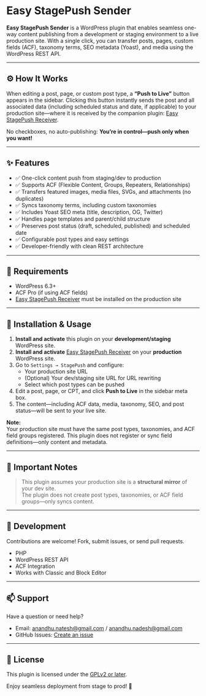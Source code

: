 # Easy StagePush Sender

**Easy StagePush Sender** is a WordPress plugin that enables seamless one-way content publishing from a development or staging environment to a live production site. With a single click, you can transfer posts, pages, custom fields (ACF), taxonomy terms, SEO metadata (Yoast), and media using the WordPress REST API.

---

## ⚙️ How It Works

When editing a post, page, or custom post type, a **“Push to Live”** button appears in the sidebar. Clicking this button instantly sends the post and all associated data (including scheduled status and date, if applicable) to your production site—where it is received by the companion plugin: [Easy StagePush Receiver](https://github.com/Macromaniak/easy-stagepush-receiver).

No checkboxes, no auto-publishing: **You’re in control—push only when you want!**

---

## ✨ Features

- ✅ One-click content push from staging/dev to production
- ✅ Supports ACF (Flexible Content, Groups, Repeaters, Relationships)
- ✅ Transfers featured images, media files, SVGs, and attachments (no duplicates)
- ✅ Syncs taxonomy terms, including custom taxonomies
- ✅ Includes Yoast SEO meta (title, description, OG, Twitter)
- ✅ Handles page templates and parent/child structure
- ✅ Preserves post status (draft, scheduled, published) and scheduled date
- ✅ Configurable post types and easy settings
- ✅ Developer-friendly with clean REST architecture

---

## 🧩 Requirements

- WordPress 6.3+
- ACF Pro (if using ACF fields)
- [Easy StagePush Receiver](https://github.com/Macromaniak/easy-stagepush-receiver) must be installed on the production site

---

## 🚀 Installation & Usage

1. **Install and activate** this plugin on your **development/staging** WordPress site.
2. **Install and activate** [Easy StagePush Receiver](https://github.com/Macromaniak/easy-stagepush-receiver) on your **production** WordPress site.
3. Go to `Settings → StagePush` and configure:
   - Your production site URL
   - (Optional) Your dev/staging site URL for URL rewriting
   - Select which post types can be pushed
4. Edit a post, page, or CPT, and click **Push to Live** in the sidebar meta box.
5. The content—including ACF data, media, taxonomy, SEO, and post status—will be sent to your live site.

**Note:**  
Your production site must have the same post types, taxonomies, and ACF field groups registered. This plugin does not register or sync field definitions—only content and metadata.

---

## 📌 Important Notes

> This plugin assumes your production site is a **structural mirror** of your dev site.  
> The plugin does not create post types, taxonomies, or ACF field groups—only syncs content.

---

## 🧪 Development

Contributions are welcome! Fork, submit issues, or send pull requests.

- PHP
- WordPress REST API
- ACF Integration
- Works with Classic and Block Editor

---

## 📫 Support

Have a question or need help?

- Email: anandhu.natesh@gmail.com / anandhu.nadesh@gmail.com
- GitHub Issues: [Create an issue](https://github.com/Macromaniak/easy-stagepush-sender/issues)

---

## 📄 License

This plugin is licensed under the [GPLv2 or later](https://www.gnu.org/licenses/old-licenses/gpl-2.0.html).

Enjoy seamless deployment from stage to prod! 🎯

